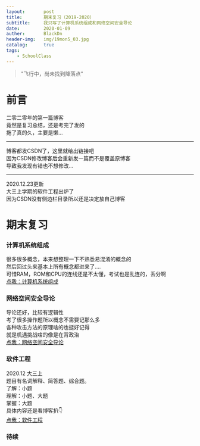 ```yaml
---
layout:       post
title:        期末复习（2019-2020）
subtitle:     我只写了计算机系统组成和网络空间安全导论
date:         2020-01-09
auther:       BlackDn
header-img:   img/19mon5_03.jpg
catalog:      true
tags:
    - SchoolClass
---
```


>"飞行中，尚未找到降落点"

# 前言

二零二零年的第一篇博客  
竟然是复习总结，还是考完了发的  
拖了真的久，主要是懒...  

- - - - - - - - - - - - - - - - -
博客都发CSDN了，这里就给出链接吧  
因为CSDN修改博客后会重新发一篇而不是覆盖原博客  
导致我发现有错也不想修改...   
- - - - - - - - - - - - - - - - -
2020.12.23更新  
大三上学期的软件工程出炉了  
因为CSDN没有侧边栏目录所以还是决定放自己博客  

# 期末复习
### 计算机系统组成
很多很多概念，本来想整理一下不熟悉易混淆的概念的  
然后回过头来基本上所有概念都进来了....  
可惜RAM，ROM和CPU的连线还是不太懂，考试也是乱连的，丢分啊  
[点我：计算机系统组成](https://blog.csdn.net/weixin_43314579/article/details/103653007)
### 网络空间安全导论
导论还好，比较有逻辑性  
考了很多操作题所以概念不需要记那么多  
各种攻击方法的原理啥的也挺好记得  
就是机遇挑战啥的像是在背政治  
[点我：网络空间安全导论](https://blog.csdn.net/weixin_43314579/article/details/103902416)

### 软件工程
2020.12 大三上  
题目有名词解释、简答题、综合题。  
了解：小题  
理解：小题、大题  
掌握：大题  
具体内容还是看博客扒👇  
[点我：软件工程](https://blackdn.github.io/2020/12/23/Software-Engineering-2020)  

### 待续

